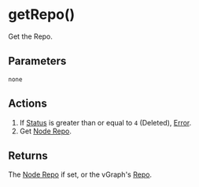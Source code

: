 # getRepo()
Get the Repo.

## Parameters

`none`

## Actions

1. If [Status](../definition/element-status.md) is greater than or equal to `4` (Deleted), [Error](../definition/error.md).
1. Get [Node Repo](../definition/node-repo.md).

## Returns

The [Node Repo](../definition/node-repo.md) if set, or the vGraph's [Repo](../definition/repo.md).